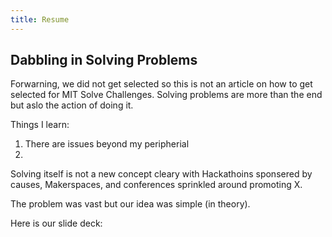 ```yaml
---
title: Resume
---
```


## Dabbling in Solving Problems

Forwarning, we did not get selected so this is not an article on how to get selected for MIT Solve Challenges. Solving problems are more than the end but aslo the action of doing it.

Things I learn:
1. There are issues beyond my peripherial
2.

Solving itself is not a new concept cleary with Hackathoins sponsered by causes, Makerspaces, and conferences sprinkled around promoting X.

The problem was vast but our idea was simple (in theory).

Here is our slide deck:
